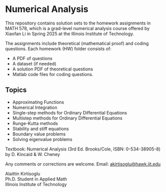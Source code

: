 # Numerical Analysis

This repository contains solution sets to the homework assignments in MATH 578, which is a grad-level numerical analysis course offered by Xiaofan Li in Spring 2025 at the Illinois Institute of Technology.

The assignments include theoretical (mathematical proof) and coding questions. Each homework (HW) folder consists of:

- A PDF of questions
- A dataset (if needed)
- A solution PDF of theoretical questions
- Matlab code files for coding questions. 

## Topics

- Approximating Functions
- Numerical Integration
- Single-step methods for Ordinary Differential Equations
- Multistep methods for Ordinary Differential Equations
- Runge-Kutta methods
- Stability and stiff equations
- Boundary value problems
- Solving eigenvalue problems

Textbook: Numerical Analysis (3rd Ed. Brooks/Cole, ISBN: 0-534-38905-8) by D. Kincaid & W. Cheney

Any comments or corrections are welcome. Email: akirtisoglu@hawk.iit.edu

Alaittin Kirtisoglu  
Ph.D. Student in Applied Math  
Illinois Institute of Technology

 
